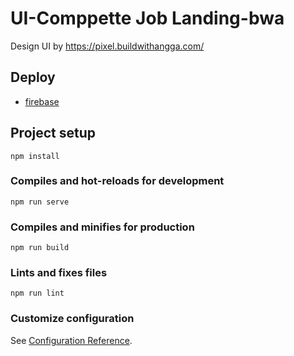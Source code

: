 # UI-Comppette Job Landing-bwa
Design UI by https://pixel.buildwithangga.com/

## Deploy
* [firebase](https://comppette-bwa.web.app/)



## Project setup
```
npm install
```

### Compiles and hot-reloads for development
```
npm run serve
```

### Compiles and minifies for production
```
npm run build
```

### Lints and fixes files
```
npm run lint
```

### Customize configuration
See [Configuration Reference](https://cli.vuejs.org/config/).
